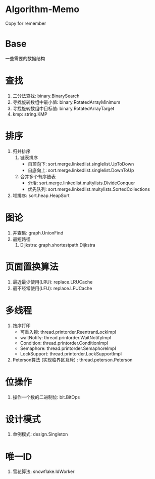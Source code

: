 # Algorithm-Memo
Copy for remember

# Base
一些需要的数据结构

# 查找
1. 二分法查找: binary.BinarySearch
2. 寻找旋转数组中最小值: binary.RotatedArrayMinimum
3. 寻找旋转数组中目标值: binary.RotatedArrayTarget
4. kmp: string.KMP

# 排序
1. 归并排序
   1. 链表排序
      + 自顶向下: sort.merge.linkedlist.singlelist.UpToDown
      + 自底向上: sort.merge.linkedlist.singlelist.DownToUp
   2. 合并多个有序链表
      + 分治: sort.merge.linkedlist.multylists.DivideConquer
      + 优先队列: sort.merge.linkedlist.multylists.SortedCollections
2. 堆排序: sort.heap.HeapSort

# 图论
1. 并查集: graph.UnionFind
2. 最短路径
   1. Dijkstra: graph.shortestpath.Dijkstra

# 页面置换算法
1. 最近最少使用(LRU): replace.LRUCache
2. 最不经常使用(LFU): replace.LFUCache

# 多线程
1. 按序打印
   + 可重入锁: thread.printorder.ReentrantLockImpl
   + waitNotify: thread.printorder.WaitNotifyImpl
   + Condition: thread.printorder.ConditionImpl
   + Semaphore: thread.printorder.SemaphoreImpl
   + LockSupport: thread.printorder.LockSupportImpl
2. Peterson算法 (实现临界区互斥) : thread.peterson.Peterson

# 位操作
1. 操作一个数的二进制位: bit.BitOps

# 设计模式
1. 单例模式: design.Singleton

# 唯一ID
1. 雪花算法: snowflake.IdWorker